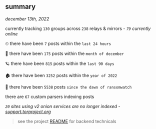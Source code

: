 
## summary
_december 13th, 2022_

currently tracking `130` groups across `238` relays & mirrors - _`79` currently online_

⏲ there have been `7` posts within the `last 24 hours`

🦈 there have been `175` posts within the `month of december`

🪐 there have been `815` posts within the `last 90 days`

🏚 there have been `3252` posts within the `year of 2022`

🦕 there have been `5538` posts `since the dawn of ransomwatch`

there are `67` custom parsers indexing posts

_`20` sites using v2 onion services are no longer indexed - [support.torproject.org](https://support.torproject.org/onionservices/v2-deprecation/)_

> see the project [README](https://github.com/joshhighet/ransomwatch#ransomwatch--) for backend technicals
